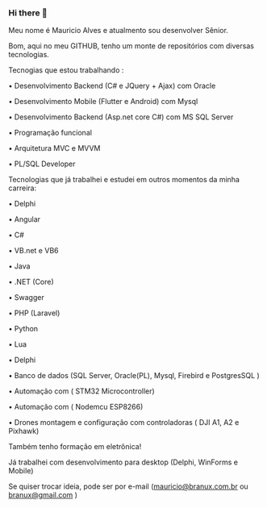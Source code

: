 ### Hi there 👋

<!--
**branux/branux** is a ✨ _special_ ✨ repository because its `README.md` (this file) appears on your GitHub profile.

Here are some ideas to get you started:

- 🔭 I’m currently working on ...
- 🌱 I’m currently learning ...
- 👯 I’m looking to collaborate on ...
- 🤔 I’m looking for help with ...
- 💬 Ask me about ...
- 📫 How to reach me: ...
- 😄 Pronouns: ...
- ⚡ Fun fact: ...
-->

Meu nome é Mauricio Alves e atualmento sou desenvolver Sênior.

Bom, aqui no meu GITHUB, tenho um monte de repositórios com diversas tecnologias.

Tecnogias que estou trabalhando :

• Desenvolvimento Backend (C# e JQuery + Ajax) com Oracle

• Desenvolvimento Mobile (Flutter e Android) com Mysql

• Desenvolvimento Backend (Asp.net core C#) com MS SQL Server

• Programação funcional

• Arquitetura MVC e MVVM

• PL/SQL Developer

Tecnologias que já trabalhei e estudei em outros momentos da minha carreira:

• Delphi

• Angular

• C#

• VB.net e VB6

• Java

• .NET (Core)

• Swagger

• PHP (Laravel)

• Python

• Lua

• Delphi

• Banco de dados (SQL Server, Oracle(PL), Mysql, Firebird e PostgresSQL )

• Automação com ( STM32 Microcontroller) 

• Automação com ( Nodemcu ESP8266)

• Drones montagem e configuração com controladoras ( DJI A1, A2 e Pixhawk)

Também tenho formação em eletrônica!

Já trabalhei com desenvolvimento para desktop (Delphi, WinForms e Mobile)

Se quiser trocar ideia, pode ser por e-mail (mauricio@branux.com.br ou  branux@gmail.com )
